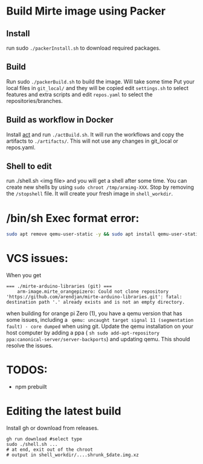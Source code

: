 # Build Mirte image using Packer
 
## Install
run sudo `./packerInstall.sh` to download required packages.

## Build
Run sudo `./packerBuild.sh` to build the image. Will take some time
Put your local files in `git_local/` and they will be copied
edit `settings.sh` to select features and extra scripts and edit `repos.yaml` to select the repositories/branches.

## Build as workflow in Docker
Install [act](https://github.com/nektos/act) and run `./actBuild.sh`. It will run the workflows and copy the artifacts to `./artifacts/`. This will not use any changes in git_local or repos.yaml.

## Shell to edit
run ./shell.sh \<img file> and you will get a shell after some time. You can create new shells by using `sudo chroot /tmp/armimg-XXX`. Stop by removing the `/stopshell` file. It will create your fresh image in `shell_workdir`.

# /bin/sh Exec format error:
```sh
sudo apt remove qemu-user-static -y && sudo apt install qemu-user-static
```

# VCS issues:
When you get 
```
=== ./mirte-arduino-libraries (git) ===
    arm-image.mirte_orangepizero: Could not clone repository 'https://github.com/arendjan/mirte-arduino-libraries.git': fatal: destination path '.' already exists and is not an empty directory.
```
when building for orange pi Zero (1), you have a qemu version that has some issues, including a ``` qemu: uncaught target signal 11 (segmentation fault) - core dumped``` when using git. Update the qemu installation on your host computer by adding a ppa ( ```sh sudo add-apt-repository ppa:canonical-server/server-backports```) and updating qemu. This should resolve the issues.

# TODOS:
- npm prebuilt

# Editing the latest build
Install gh or download from releases.
```
gh run download #select type
sudo ./shell.sh ...
# at end, exit out of the chroot
# output in shell_workdir/....shrunk_$date.img.xz
```